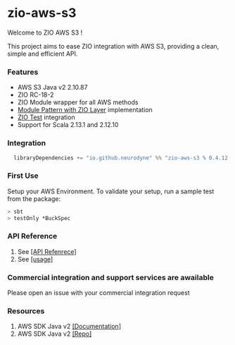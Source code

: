 # zio-aws-s3

Welcome to ZIO AWS S3 !

This project aims to ease ZIO integration with AWS S3, providing a clean, simple and efficient API.

### Features

* AWS S3 Java v2 2.10.87
* ZIO RC-18-2
* ZIO Module wrapper for all AWS methods 
* [Module Pattern with ZIO Layer](https://zio.dev/docs/howto/howto_use_layers) implementation 
* [ZIO Test](https://zio.dev/docs/howto/howto_test_effects) integration
* Support for Scala 2.13.1 and 2.12.10

### Integration 
```scala
  libraryDependencies += "io.github.neurodyne" %% "zio-aws-s3 % 0.4.12
```

### First Use 
Setup your AWS Environment. To validate your setup, run a sample test from the package:
```bash
> sbt 
> testOnly *BuckSpec
```

### API Reference
1. See [[API Refenrece]](docs/Api.md)
2. See [[usage]](docs/Basic.md)

  
### Commercial integration and support services are awailable
Please open an issue with your commercial integration request
  
### Resources 
1. AWS SDK Java v2 [[Documentation]](https://docs.aws.amazon.com/sdk-for-java/v2/developer-guide/welcome.html)
2. AWS SDK Java v2 [[Repo]](https://github.com/aws/aws-sdk-java-v2)
